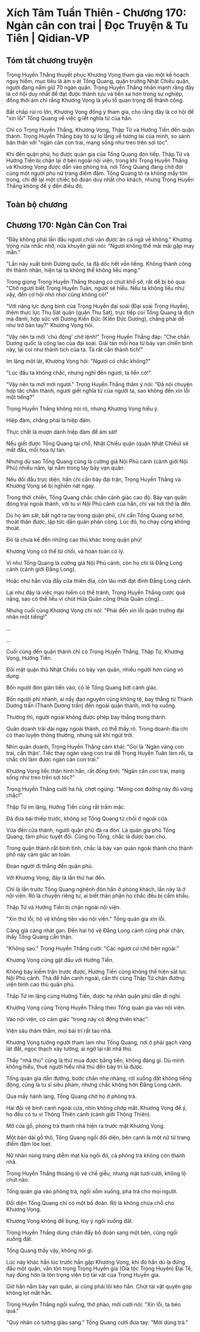 # Xích Tâm Tuần Thiên - Chương 170: Ngàn cân con trai | Đọc Truyện & Tu Tiên | Qidian-VP



## Tóm tắt chương truyện

Trọng Huyền Thắng thuyết phục Khương Vọng tham gia vào một kế hoạch nguy hiểm, mục tiêu là ám s·át Tống Quang, quận trưởng Nhật Chiếu quận, người đang nắm giữ 70 ngàn quân. Trọng Huyền Thắng nhấn mạnh rằng đây là cơ hội duy nhất để đạt được thành tựu và tiến xa hơn trong sự nghiệp, đồng thời ám chỉ rằng Khương Vọng là yếu tố quan trọng để thành công.

Bất chấp rủi ro lớn, Khương Vọng đồng ý tham gia, cho rằng đây là cơ hội để "xin lỗi" Tống Quang về việc g·iết nghĩa tử của hắn.

Chỉ có Trọng Huyền Thắng, Khương Vọng, Thập Tứ và Hướng Tiền đến quận thành. Trọng Huyền Thắng bày tỏ sự lo lắng về tương lai của mình, so sánh bản thân với "ngàn cân con trai, mạng sống như treo trên sợi tóc".

Khi đến quận phủ, họ được quản gia của Tống Quang đón tiếp. Thập Tứ và Hướng Tiền bị chặn lại ở bên ngoài nội viện, trong khi Trọng Huyền Thắng và Khương Vọng được dẫn vào phòng trà, nơi Tống Quang đang chờ đợi cùng một người phụ nữ trang điểm đậm. Tống Quang tỏ ra không mấy tôn trọng, chỉ để lại một chiếc bồ đoàn duy nhất cho khách, nhưng Trọng Huyền Thắng không để ý đến điều đó.


## Toàn bộ chương

## Chương 170: Ngàn Cân Con Trai

"Đây không phải lần đầu ngươi chơi ván được ăn cả ngã về không." Khương Vọng nửa nhắc nhở, nửa khuyên giải nói: "Ngươi không thể mãi mãi gặp may mắn."

"Lần này xuất binh Dương quốc, ta đã dốc hết vốn liếng. Không thành công thì thành nhân, hiện tại ta không thể không liều mạng."

Trong giọng Trọng Huyền Thắng thoáng có chút khổ sở, rất dễ bị bỏ qua: "Chờ ngươi biết Trọng Huyền Tuân, ngươi sẽ hiểu. Nếu ta không liều như vậy, đến cơ hội nhỏ nhoi cũng không có!"

"Với năng lực dụng binh của Trọng Huyền đại soái (Đại soái Trọng Huyền), thêm thực lực Thu Sát quân (quân Thu Sát), trực tiếp coi Tống Quang là địch mà đánh, hợp sức với Dương Kiến Đức (Kiến Đức Dương), chẳng phải dễ như trở bàn tay?" Khương Vọng hỏi.

"Vậy nên ta mới 'chủ động' chờ lệnh!" Trọng Huyền Thắng đáp: "Che chắn Dương quốc là công lao của đại soái. Giải tán mối họa từ bảy vạn chiến binh này, lại coi như thành tích của ta. Ta rất cần thành tích!"

Im lặng một lát, Khương Vọng hỏi: "Ngươi có chắc không?"

"Lúc đầu ta không chắc, nhưng nghĩ đến ngươi, ta liền có!"

"Vậy nên ta mới mời ngươi." Trọng Huyền Thắng thâm ý nói: "Đã nói chuyện hợp tác chân thành, ngươi giết nghĩa tử của người ta, sao không đến xin lỗi một tiếng?"

Trọng Huyền Thắng không nói rõ, nhưng Khương Vọng hiểu ý.

Hiệp đàm, chẳng phải là hiệp đàm.

Thực chất là mượn danh hiệp đàm để ám sát!

Nếu giết được Tống Quang tại chỗ, Nhật Chiếu quận (quận Nhật Chiếu) sẽ mất đầu, mối họa tự tan.

Nhưng dù sao Tống Quang cũng là cường giả Nội Phủ cảnh (cảnh giới Nội Phủ) nhiều năm, lại nắm trong tay bảy vạn quân.

Nếu đối đầu trực diện, hắn chỉ cần bày đại trận, Trọng Huyền Thắng và Khương Vọng sẽ bị nghiền nát ngay.

Trong thời chiến, Tống Quang chắc chắn cảnh giác cao độ. Bảy vạn quân đóng trại ngoài thành, với tu vi Nội Phủ cảnh của hắn, chỉ vài hơi thở là đến.

Dù họ ám sát, bất ngờ ra tay trong quận phủ, chỉ cần Tống Quang sơ hở, thoát thân được, lập tức dẫn quân phản công. Lúc đó, họ chạy cũng không thoát.

Đó là chưa kể đến những cao thủ khác trong quận phủ!

Khương Vọng có thể từ chối, và hoàn toàn có lý.

Ví như Tống Quang là cường giả Nội Phủ cảnh, còn họ chỉ là Đằng Long cảnh (cảnh giới Đằng Long).

Hoặc như hắn vừa đẩy cửa thiên địa, còn lâu mới đạt đỉnh Đằng Long cảnh.

Lại như đây là việc mạo hiểm có thể tránh, Trọng Huyền Thắng cược quá nặng, sao có thể liều vì chút Hứa Quân công (Hứa Quân công)...

Nhưng cuối cùng Khương Vọng chỉ nói: "Phải đến xin lỗi quận trưởng đại nhân một tiếng!"

...

...

Cuối cùng đến quận thành chỉ có Trọng Huyền Thắng, Thập Tứ, Khương Vọng, Hướng Tiền.

Đối mặt quận thủ Nhật Chiếu có bảy vạn quân, nhiều người hơn cũng vô dụng.

Bốn người đơn giản tiến vào, có lẽ Tống Quang bớt cảnh giác.

Bốn người phi nhanh, ai nấy đạo nguyên cũng không tệ, bay thẳng từ Thanh Dương trấn (Thanh Dương trấn) đến ngoài quận thành, mới hạ xuống.

Thường thì, người ngoài không được phép bay thẳng trong thành.

Quân doanh trải dài ngay ngoài thành, có thể thấy rõ. Trong doanh địa chỉ có thao luyện thông thường, nhưng sát khí ngút trời.

Nhìn quân doanh, Trọng Huyền Thắng cảm khái: "Gọi là 'Ngàn vàng con trai, cẩn thận'. Tiếc thay ngàn vàng con trai để Trọng Huyền Tuân làm rồi, ta chắc chỉ làm được ngàn cân con trai."

Khương Vọng liếc thân hình hắn, rất đồng tình: "Ngàn cân con trai, mạng sống như treo trên sợi tóc?"

Trọng Huyền Thắng cười ha hả, chợt ngừng: "Mong con đường này đủ vững chắc!"

Thập Tứ im lặng, Hướng Tiền cũng rất trầm mặc.

Đã đưa bái thiếp trước, không sợ Tống Quang từ chối ở ngoài cửa.

Vừa đến cửa thành, người quận phủ đã ra đón. Là quản gia phủ Tống Quang, tâm phúc tuyệt đối. Cũng họ Tống, chắc là được ban cho.

Trong quận thành rất bình tĩnh, chắc là bảy vạn quân ngoài thành cho thành phố này cảm giác an toàn.

Đoàn người đi thẳng đến quận phủ.

Với Khương Vọng, đây là lần thứ hai đến.

Chỉ là lần trước Tống Quang nghênh đón hắn ở phòng khách, lần này là ở nội viện. Rõ là chuyện riêng tư, ai biết thân phận họ chắc đều bị cấm khẩu.

Thập Tứ và Hướng Tiền bị chặn ngoài nội viện.

"Xin thứ lỗi, hộ vệ không tiện vào nội viện." Tống quản gia xin lỗi.

Càng già càng nhát gan. Đến hai hộ vệ Đằng Long cảnh cũng phải chặn, thấy Tống Quang cẩn thận.

"Không sao." Trọng Huyền Thắng cười: "Các ngươi cứ chờ bên ngoài."

Khương Vọng cũng gật đầu với Hướng Tiền.

Không bày kiếm trận trước được, Hướng Tiền cũng không thể hiện sát lực Nội Phủ cảnh. Thà để hắn canh ngoài, cần thì cùng Thập Tứ chặn đường viện binh cao thủ quận phủ.

Thập Tứ im lặng cùng Hướng Tiền, được hạ nhân quận phủ dẫn đi nghỉ.

Khương Vọng cùng Trọng Huyền Thắng theo Tống quản gia vào nội viện.

Vào nội viện, có cảm giác "trong này có động thiên khác".

Viện sâu thăm thẳm, mọi bài trí rất tao nhã.

Khương Vọng tưởng người tham lam như Tống Quang, nơi ở phải gạch vàng lát đất, ngọc thạch xây tường, ai ngờ lại rất nhã thú.

Thấy "nhã thú" cũng là thứ mua được bằng tiền, không đáng gì. Dù mình không hiểu, thuê người hiểu nhã thú đến bày trí là được.

Tống quản gia dẫn đường, bước chân nhẹ nhàng, rơi xuống đất không tiếng động, cũng là tu sĩ siêu phàm, nhưng chắc không hơn Đằng Long cảnh.

Qua mấy hành lang, Tống Quang chờ họ ở phòng trà.

Hai đội vệ binh canh ngoài cửa, nhìn không chớp mắt. Khương Vọng để ý, họ đều có tu vi Thông Thiên cảnh (cảnh giới Thông Thiên).

Mở cửa gỗ, phòng trà thanh nhã hiện ra trước mặt Khương Vọng.

Một bàn dài gỗ thô, Tống Quang ngồi đối diện, bên cạnh là một nữ tử trang điểm đậm lòe loẹt.

Nữ nhân nùng trang diễm mạt kia ngồi đó, cả phòng trà không còn thanh nhã.

Trọng Huyền Thắng thoáng lộ vẻ chế giễu, nhưng mặt tươi cười, không lộ chút nào.

Tống quản gia vào phòng trà, ngồi xổm xuống, pha trà cho mọi người.

Đối diện Tống Quang chỉ có một bồ đoàn. Rõ là không chừa chỗ cho Khương Vọng.

Khương Vọng không để bụng, tùy ý ngồi xuống đất.

Trọng Huyền Thắng dùng chân đẩy bồ đoàn sang một bên, cũng ngồi xuống đất.

Tống Quang thấy vậy, không nói gì.

Lúc này khác hẳn lúc trước hắn gặp Khương Vọng, khi đó hắn dù là đứng đầu một quận, vẫn tôn trọng Trọng Huyền gia (Gia tộc Trọng Huyền) Đại Tề, hay đúng hơn là tôn trọng viện trợ tài vật của Trọng Huyền gia.

Giờ hắn nắm bảy vạn quân, ai cũng phải lôi kéo hắn. Chút tài vật quyên góp không lọt mắt hắn.

Trọng Huyền Thắng ngồi xuống, thở phào, mới cười nói: "Xin lỗi, ta béo quá."

"Quý nhân có tướng giàu sang." Tống Quang cười đưa tay: "Mời dùng trà."